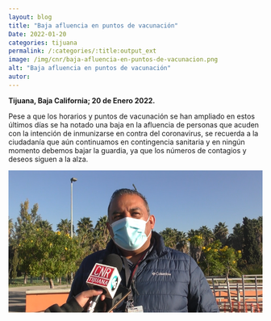 ```yaml
---
layout: blog
title: "Baja afluencia en puntos de vacunación"
Date: 2022-01-20
categories: tijuana
permalink: /:categories/:title:output_ext
image: /img/cnr/baja-afluencia-en-puntos-de-vacunacion.png
alt: "Baja afluencia en puntos de vacunación"
autor:
---
```


**Tijuana, Baja California; 20 de Enero 2022.** 

Pese a que los horarios y puntos de vacunación se han ampliado en estos últimos días se ha notado una baja en la afluencia de personas que acuden con la intención de inmunizarse en contra del coronavirus, se recuerda a la ciudadanía que aún continuamos en contingencia sanitaria y en ningún momento debemos bajar la guardia, ya que los números de contagios y deseos siguen a la alza.

<div id="carouselExampleSlidesOnly" class="carousel slide" data-ride="carousel">
  <div class="carousel-inner">
    <div class="carousel-item active">
       <img class="d-block w-100" src="/img/cnr/baja-afluencia-en-puntos-de-vacunacion.png" loading="lazy"  alt="Baja afluencia en puntos de vacunación">
    </div>
  </div>
</div>
